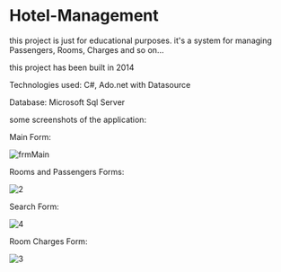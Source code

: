 # Hotel-Management
this project is just for educational purposes. it's a system for managing Passengers, Rooms, Charges and so on...

this project has been built in 2014

Technologies used: C#, Ado.net with Datasource

Database: Microsoft Sql Server

some screenshots of the application:

Main Form:

![frmMain](https://user-images.githubusercontent.com/32509267/128012120-e153bf18-6cbd-4cbc-b02a-a54196fe37d0.jpg)

Rooms and Passengers Forms:

![2](https://user-images.githubusercontent.com/32509267/128012173-b39c010a-8fe1-439a-b02a-85de85c6819c.jpg)

Search Form:

![4](https://user-images.githubusercontent.com/32509267/128012219-f390d7d7-78b9-4100-bcb2-a373feb7b46c.jpg)

Room Charges Form:

![3](https://user-images.githubusercontent.com/32509267/128012274-6c3eda17-f412-425e-bb7e-faa54821ba94.jpg)
